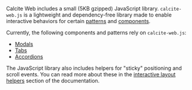 Calcite Web includes a small (5KB gzipped) JavaScript library. `calcite-web.js` is a lightweight and dependency-free library made to enable interactive behaviors for certain [patterns](../patterns/) and [components](../components).

Currently, the following components and patterns rely on `calcite-web.js`:

- [Modals](../patterns/#modals)
- [Tabs](../patterns/#tabs)
- [Accordions](../patterns/#accordions)

The JavaScript library also includes helpers for "sticky" positioning and scroll events. You can read more about these in the [interactive layout helpers](../grid/#interactive-layout-helpers) section of the documentation.